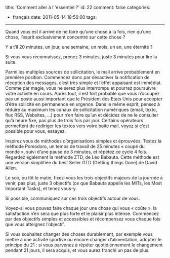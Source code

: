 title: 'Comment aller à l''essentiel ?'
id: 22
comment: false
categories:
  - français
date: 2011-05-14 18:56:00
tags:
---

Quand vous est il arrivé de ne faire qu’une chose à la fois, rien qu’une chose, l’esprit exclusivement concentré sur cette chose ?

Y a t’il 20 minutes, un jour, une semaine, un mois, un an, une éternité ?

Si vous vous reconnaissez, prenez 3 minutes, juste 3 minutes pour lire la suite.

Parmi les multiples sources de sollicitation, le mail arrive probablement en première position. Commencez donc par désactiver la notification de réception des messages, c’est très simple et l’effet appaisant est immédiat. Comme par magie, vous ne serez plus interrompu et pourrez poursuivre votre activité en cours. Après tout, il est fort probable que vous n’occupez pas un poste aussi important que le Président des Etats Unis pour accepter d’être sollicité en permanence en urgence. Dans le même esprit, pensez à réduire au maximum les canaux de sollicitation numériques (email, texto, flux RSS, Websites, …) pour n’en faire qu’un et décidez de ne le consulter qu’à heure fixe, pas plus de trois fois par jour. Certains opérateurs permettent de rediriger les textos vers votre boite mail, voyez si c’est possible pour vous, essayez.

Inspirez vous de méthodes d’organisations simples et éprouvées. Testez la méthode Pomodoro, un temps de travail de 25 minutes « coupé du monde », suivi d’une pause de 3 minutes, et répétez ce cycle 4 fois. Regardez également la méthode ZTD, de Léo Babauta. Cette méthode est une version simplifiée du best Seller GTD (Getting things Done) de David Allen.

Le soir, ou tôt le matin, fixez-vous les trois objectifs majeurs de la journée à venir, pas plus, juste 3 objectifs (ce que Babauta appelle les MITs, les Most Important Tasks), et tenez vous-y.

Si possible, communiquez sur ces trois objectifs autour de vous.

Voyez-si vous pouvez faire chaque jour une chose qui vous « coûte », la satisfaction n’en sera que plus forte et le plaisir plus intense. Commencez par des objectifs simples et accessibles et récompensez vous chaque fois que vous atteignez l’objectif.

Si vous souhaitez changer des choses durablement, par exemple vous mettre à une activité sportive ou encore changer d’alimentation, adoptez le principe du 21 : si vous parvenez à répéter quotidiennement le changement pendant 21 jours, il sera acquis, et vous aurez franchi un pas de plus.